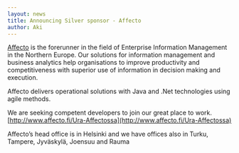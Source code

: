 ```yaml
---
layout: news
title: Announcing Silver sponsor - Affecto
author: Aki
---
```


[Affecto](http://affecto.fi) is the forerunner in the field of Enterprise Information Management in the Northern Europe. Our solutions for information management and business analytics help organisations to improve productivity and competitiveness with superior use of information in decision making and execution.  

Affecto delivers operational solutions with Java and .Net technologies using agile methods.

We are seeking competent developers to join our great place to work. [http://www.affecto.fi/Ura-Affectossa](http://www.affecto.fi/Ura-Affectossa)

Affecto’s head office is in Helsinki and we have offices also in Turku, Tampere, Jyväskylä, Joensuu and Rauma
